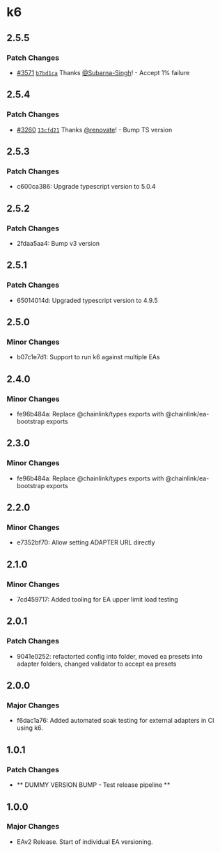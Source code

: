 # k6

## 2.5.5

### Patch Changes

- [#3571](https://github.com/smartcontractkit/external-adapters-js/pull/3571) [`b7bd1ca`](https://github.com/smartcontractkit/external-adapters-js/commit/b7bd1ca4abfff356a633e4de5226228207da170c) Thanks [@Subarna-Singh](https://github.com/Subarna-Singh)! - Accept 1% failure

## 2.5.4

### Patch Changes

- [#3260](https://github.com/smartcontractkit/external-adapters-js/pull/3260) [`13cfd21`](https://github.com/smartcontractkit/external-adapters-js/commit/13cfd215dcbd14c31f173bd874da36d636434627) Thanks [@renovate](https://github.com/apps/renovate)! - Bump TS version

## 2.5.3

### Patch Changes

- c600ca386: Upgrade typescript version to 5.0.4

## 2.5.2

### Patch Changes

- 2fdaa5aa4: Bump v3 version

## 2.5.1

### Patch Changes

- 65014014d: Upgraded typescript version to 4.9.5

## 2.5.0

### Minor Changes

- b07c1e7d1: Support to run k6 against multiple EAs

## 2.4.0

### Minor Changes

- fe96b484a: Replace @chainlink/types exports with @chainlink/ea-bootstrap exports

## 2.3.0

### Minor Changes

- fe96b484a: Replace @chainlink/types exports with @chainlink/ea-bootstrap exports

## 2.2.0

### Minor Changes

- e7352bf70: Allow setting ADAPTER URL directly

## 2.1.0

### Minor Changes

- 7cd459717: Added tooling for EA upper limit load testing

## 2.0.1

### Patch Changes

- 9041e0252: refactorted config into folder, moved ea presets into adapter folders, changed validator to accept ea presets

## 2.0.0

### Major Changes

- f6dac1a76: Added automated soak testing for external adapters in CI using k6.

## 1.0.1

### Patch Changes

- ** DUMMY VERSION BUMP - Test release pipeline **

## 1.0.0

### Major Changes

- EAv2 Release. Start of individual EA versioning.
